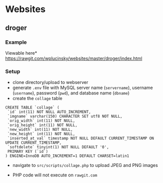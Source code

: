 # Websites

## droger
### Example
Viewable here* https://rawgit.com/wplucinsky/websites/master/droger/index.html

### Setup
- clone directory/upload to webserver
- generate `.env` file with MySQL server name (`servername`), username (`username`), password (`pwd`), and database name (`dbname`)
- create the `collage` table 
```
CREATE TABLE `collage` (
 `id` int(11) NOT NULL AUTO_INCREMENT,
 `imgname` varchar(150) CHARACTER SET utf8 NOT NULL,
 `orig_width` int(11) NOT NULL,
 `orig_height` int(11) NOT NULL,
 `new_width` int(11) NOT NULL,
 `new_height` int(11) NOT NULL,
 `inserted_at_val` timestamp NOT NULL DEFAULT CURRENT_TIMESTAMP ON UPDATE CURRENT_TIMESTAMP,
 `softdelete` tinyint(1) NOT NULL DEFAULT '0',
 PRIMARY KEY (`id`)
) ENGINE=InnoDB AUTO_INCREMENT=1 DEFAULT CHARSET=latin1
```
- navigate to `src/scripts/collage.php` to upload JPEG and PNG images

* PHP code will not execute on `rawgit.com`
